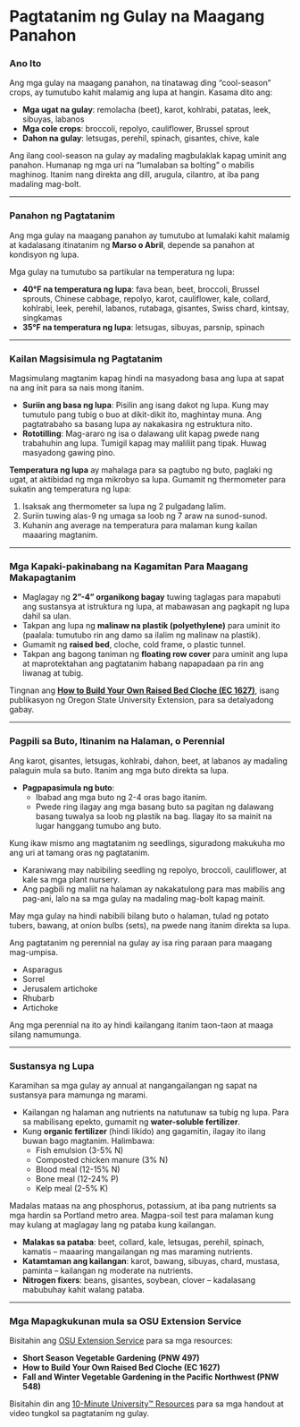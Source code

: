 # Pagtatanim ng Gulay na Maagang Panahon

### Ano Ito

Ang mga gulay na maagang panahon, na tinatawag ding “cool-season” crops, ay tumutubo kahit malamig ang lupa at hangin. Kasama dito ang:

- **Mga ugat na gulay**: remolacha (beet), karot, kohlrabi, patatas, leek, sibuyas, labanos
- **Mga cole crops**: broccoli, repolyo, cauliflower, Brussel sprout
- **Dahon na gulay**: letsugas, perehil, spinach, gisantes, chive, kale

Ang ilang cool-season na gulay ay madaling magbulaklak kapag uminit ang panahon. Humanap ng mga uri na “lumalaban sa bolting” o mabilis maghinog. Itanim nang direkta ang dill, arugula, cilantro, at iba pang madaling mag-bolt.

---

### Panahon ng Pagtatanim

Ang mga gulay na maagang panahon ay tumutubo at lumalaki kahit malamig at kadalasang itinatanim ng **Marso o Abril**, depende sa panahon at kondisyon ng lupa.

Mga gulay na tumutubo sa partikular na temperatura ng lupa:

- **40°F na temperatura ng lupa**: fava bean, beet, broccoli, Brussel sprouts, Chinese cabbage, repolyo, karot, cauliflower, kale, collard, kohlrabi, leek, perehil, labanos, rutabaga, gisantes, Swiss chard, kintsay, singkamas
- **35°F na temperatura ng lupa**: letsugas, sibuyas, parsnip, spinach

---

### Kailan Magsisimula ng Pagtatanim

Magsimulang magtanim kapag hindi na masyadong basa ang lupa at sapat na ang init para sa nais mong itanim.

- **Suriin ang basa ng lupa**: Pisilin ang isang dakot ng lupa. Kung may tumutulo pang tubig o buo at dikit-dikit ito, maghintay muna. Ang pagtatrabaho sa basang lupa ay nakakasira ng estruktura nito.
- **Rototilling**: Mag-araro ng isa o dalawang ulit kapag pwede nang trabahuhin ang lupa. Tumigil kapag may maliliit pang tipak. Huwag masyadong gawing pino.

**Temperatura ng lupa** ay mahalaga para sa pagtubo ng buto, paglaki ng ugat, at aktibidad ng mga mikrobyo sa lupa. Gumamit ng thermometer para sukatin ang temperatura ng lupa:

1. Isaksak ang thermometer sa lupa ng 2 pulgadang lalim.
2. Suriin tuwing alas-9 ng umaga sa loob ng 7 araw na sunod-sunod.
3. Kuhanin ang average na temperatura para malaman kung kailan maaaring magtanim.

---

### Mga Kapaki-pakinabang na Kagamitan Para Maagang Makapagtanim

- Maglagay ng **2”-4” organikong bagay** tuwing taglagas para mapabuti ang sustansya at istruktura ng lupa, at mabawasan ang pagkapit ng lupa dahil sa ulan.
- Takpan ang lupa ng **malinaw na plastik (polyethylene)** para uminit ito (paalala: tumutubo rin ang damo sa ilalim ng malinaw na plastik).
- Gumamit ng **raised bed**, cloche, cold frame, o plastic tunnel.
- Takpan ang bagong taniman ng **floating row cover** para uminit ang lupa at maprotektahan ang pagtatanim habang napapadaan pa rin ang liwanag at tubig.

Tingnan ang **[How to Build Your Own Raised Bed Cloche (EC 1627)](http://catalog.extension.oregonstate.edu)**, isang publikasyon ng Oregon State University Extension, para sa detalyadong gabay.

---

### Pagpili sa Buto, Itinanim na Halaman, o Perennial


Ang karot, gisantes, letsugas, kohlrabi, dahon, beet, at labanos ay madaling palaguin mula sa buto. Itanim ang mga buto direkta sa lupa.

- **Pagpapasimula ng buto**:
  - Ibabad ang mga buto ng 2-4 oras bago itanim.
  - Pwede ring ilagay ang mga basang buto sa pagitan ng dalawang basang tuwalya sa loob ng plastik na bag. Ilagay ito sa mainit na lugar hanggang tumubo ang buto.


Kung ikaw mismo ang magtatanim ng seedlings, siguradong makukuha mo ang uri at tamang oras ng pagtatanim.

- Karaniwang may nabibiling seedling ng repolyo, broccoli, cauliflower, at kale sa mga plant nursery.
- Ang pagbili ng maliit na halaman ay nakakatulong para mas mabilis ang pag-ani, lalo na sa mga gulay na madaling mag-bolt kapag mainit.


May mga gulay na hindi nabibili bilang buto o halaman, tulad ng potato tubers, bawang, at onion bulbs (sets), na pwede nang itanim direkta sa lupa.

Ang pagtatanim ng perennial na gulay ay isa ring paraan para maagang mag-umpisa.

- Asparagus
- Sorrel
- Jerusalem artichoke
- Rhubarb
- Artichoke

Ang mga perennial na ito ay hindi kailangang itanim taon-taon at maaga silang namumunga.

---

### Sustansya ng Lupa

Karamihan sa mga gulay ay annual at nangangailangan ng sapat na sustansya para mamunga ng marami.

- Kailangan ng halaman ang nutrients na natutunaw sa tubig ng lupa. Para sa mabilisang epekto, gumamit ng **water-soluble fertilizer**.
- Kung **organic fertilizer** (hindi likido) ang gagamitin, ilagay ito ilang buwan bago magtanim. Halimbawa:
  - Fish emulsion (3-5% N)
  - Composted chicken manure (3% N)
  - Blood meal (12-15% N)
  - Bone meal (12-24% P)
  - Kelp meal (2-5% K)


Madalas mataas na ang phosphorus, potassium, at iba pang nutrients sa mga hardin sa Portland metro area. Magpa-soil test para malaman kung may kulang at maglagay lang ng pataba kung kailangan.

- **Malakas sa pataba**: beet, collard, kale, letsugas, perehil, spinach, kamatis – maaaring mangailangan ng mas maraming nutrients.
- **Katamtaman ang kailangan**: karot, bawang, sibuyas, chard, mustasa, paminta – kailangan ng moderate na nutrients.
- **Nitrogen fixers**: beans, gisantes, soybean, clover – kadalasang mabubuhay kahit walang pataba.

---

### Mga Mapagkukunan mula sa OSU Extension Service

Bisitahin ang [OSU Extension Service](http://catalog.extension.oregonstate.edu) para sa mga resources:

- **Short Season Vegetable Gardening (PNW 497)**
- **How to Build Your Own Raised Bed Cloche (EC 1627)**
- **Fall and Winter Vegetable Gardening in the Pacific Northwest (PNW 548)**

Bisitahin din ang [10-Minute University™ Resources](http://www.cmastergardeners.org/10-minute-university) para sa mga handout at video tungkol sa pagtatanim ng gulay.

